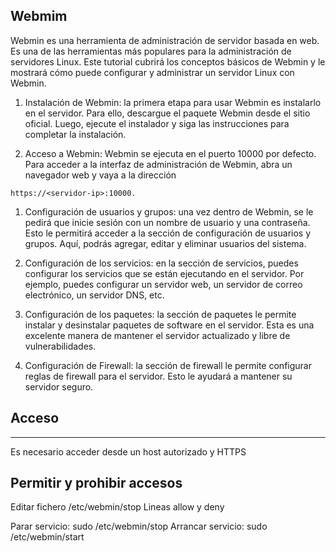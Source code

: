 ## Webmim

Webmin es una herramienta de administración de servidor basada en web. Es una de las herramientas más populares para la administración de servidores Linux. Este tutorial cubrirá los conceptos básicos de Webmin y le mostrará cómo puede configurar y administrar un servidor Linux con Webmin.

1. Instalación de Webmin: la primera etapa para usar Webmin es instalarlo en el servidor. Para ello, descargue el paquete Webmin desde el sitio oficial. Luego, ejecute el instalador y siga las instrucciones para completar la instalación.

2. Acceso a Webmin: Webmin se ejecuta en el puerto 10000 por defecto. Para acceder a la interfaz de administración de Webmin, abra un navegador web y vaya a la dirección 
```
https://<servidor-ip>:10000.
```
1. Configuración de usuarios y grupos: una vez dentro de Webmin, se le pedirá que inicie sesión con un nombre de usuario y una contraseña. Esto le permitirá acceder a la sección de configuración de usuarios y grupos. Aquí, podrás agregar, editar y eliminar usuarios del sistema.

2. Configuración de los servicios: en la sección de servicios, puedes configurar los servicios que se están ejecutando en el servidor. Por ejemplo, puedes configurar un servidor web, un servidor de correo electrónico, un servidor DNS, etc.

3. Configuración de los paquetes: la sección de paquetes le permite instalar y desinstalar paquetes de software en el servidor. Esta es una excelente manera de mantener el servidor actualizado y libre de vulnerabilidades.

4. Configuración de Firewall: la sección de firewall le permite configurar reglas de firewall para el servidor. Esto le ayudará a mantener su servidor seguro.


## Acceso
-----
Es necesario acceder desde un host autorizado y HTTPS


Permitir y prohibir accesos
---------------------------
Editar fichero /etc/webmin/stop
Lineas allow y deny

Parar servicio: sudo /etc/webmin/stop
Arrancar servicio: sudo /etc/webmin/start